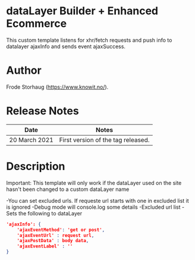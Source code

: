 # dataLayer Builder + Enhanced Ecommerce
This custom template listens for xhr/fetch requests and push info to datalayer ajaxInfo and sends event ajaxSuccess.

# Author
Frode Storhaug (https://www.knowit.no/).

# Release Notes
| Date | Notes |
|-------|-------|
| 20 March 2021 | First version of the tag released. |

# Description
Important: This template will only work if the dataLayer used on the site hasn't been changed to a custom dataLayer name

-You can set excluded urls. If requeste url starts with one in excluded list it is ignored
-Debug mode will console.log some details
	-Excluded url list
-Sets the following to dataLayer

```json
'ajaxInfo': {
	'ajaxEventMethod': 'get or post',
	'ajaxEventUrl' : request url,
	'ajaxPostData' : body data,
	'ajaxEventLabel' : ''
}
```